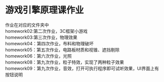 # 游戏引擎原理课作业    
作业在对应的文件夹中    
homework02:第二次作业，3C框架小游戏    
homework03:第三次作业，物理效果     
homework04：第四次作业，布料和物理破坏     
homework05：第五次作业，电路板材质和视锥、遮挡剔除     
homework06：第六次作业，光照      
homework08：第九次作业，粒子特效，实现了两种粒子效果           
homework09：第九次作业，音效，打开可执行程序即可试听效果，UI界面上有按钮说明        